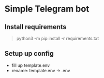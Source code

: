 # Simple Telegram bot

## Install requirements
> python3 -m pip install -r requirements.txt

## Setup up config
- fill up template.env
- rename: template.env -> .env